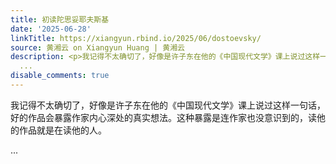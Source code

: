 ```yaml
---
title: 初读陀思妥耶夫斯基
date: '2025-06-28'
linkTitle: https://xiangyun.rbind.io/2025/06/dostoevsky/
source: 黄湘云 on Xiangyun Huang | 黄湘云
description: <p>我记得不太确切了，好像是许子东在他的《中国现代文学》课上说过这样一句话，好的作品会暴露作家内心深处的真实想法。这种暴露是连作家也没意识到的，读他的作品就是在读他的人。</p>
  ...
disable_comments: true
---
```

<p>我记得不太确切了，好像是许子东在他的《中国现代文学》课上说过这样一句话，好的作品会暴露作家内心深处的真实想法。这种暴露是连作家也没意识到的，读他的作品就是在读他的人。</p> ...